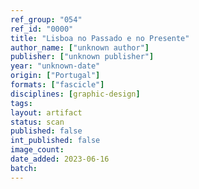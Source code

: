 ```yaml
---
ref_group: "054"
ref_id: "0000"
title: "Lisboa no Passado e no Presente"
author_name: ["unknown author"]
publisher: ["unknown publisher"]
year: "unknown-date"
origin: ["Portugal"]
formats: ["fascicle"]
disciplines: [graphic-design]
tags:
layout: artifact
status: scan
published: false
int_published: false
image_count:
date_added: 2023-06-16
batch:
---
```

